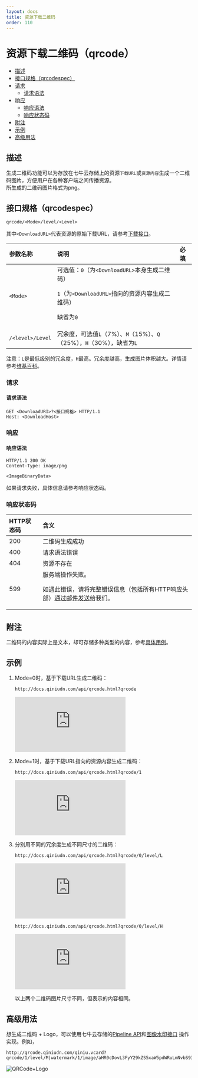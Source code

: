 ```yaml
---
layout: docs
title: 资源下载二维码
order: 110
---
```


<a id="qrcode"></a>
# 资源下载二维码（qrcode）

- [描述](#description)
- [接口规格（qrcodespec）](#specification)
- [请求 ](#request)
  - [请求语法](#request-syntax)
- [响应](#response)
  - [响应语法](#response-syntax)
  - [响应状态码](#response-code)
- [附注](#remarks)
- [示例](#samples)
- [高级用法](#advance-usage)

<a id="description"></a>
## 描述

生成二维码功能可以为存放在七牛云存储上的资源`下载URL`或`资源内容`生成一个二维码图片，方便用户在各种客户端之间传播资源。  
所生成的二维码图片格式为png。  

<a id="specification"></a>
## 接口规格（qrcodespec）

```
qrcode/<Mode>/level/<Level>
```

其中`<DownloadURL>`代表资源的原始下载URL，请参考[下载接口](http://developer.qiniu.com/docs/v6/api/overview/dn/download.html)。  

参数名称      | 说明                              | 必填
:------------ | :-------------------------------- | :-------
`<Mode>`      | 可选值：`0`（为`<DownloadURL>`本身生成二维码）<p>`1`（为`<DownloadURL>`指向的资源内容生成二维码）<p>缺省为`0` | 
`/<level>/Level` | 冗余度，可选值`L`（7%）、`M`（15%）、`Q`（25%），`H`（30%），缺省为`L` |

注意：`L`是最低级别的冗余度，`H`最高。冗余度越高，生成图片体积越大。详情请参考[维基百科](http://en.wikipedia.org/wiki/QR_code#Error_correction)。  

<a id="request"></a>
### 请求

<a id="request-syntax"></a>
#### 请求语法

```
GET <DownloadURI>?<接口规格> HTTP/1.1
Host: <DownloadHost>
```

<a id="response"></a>
### 响应

<a id="response-syntax"></a>
#### 响应语法

```
HTTP/1.1 200 OK
Content-Type: image/png

<ImageBinaryData>
```

如果请求失败，具体信息请参考响应状态码。

<a id="response-code"></a>
### 响应状态码

HTTP状态码 | 含义
:--------- | :--------------------------
200        | 二维码生成成功
400	       | 请求语法错误
404        | 资源不存在
599	       | 服务端操作失败。<p>如遇此错误，请将完整错误信息（包括所有HTTP响应头部）[通过邮件发送][sendBugReportHref]给我们。

<a id="remarks"></a>
## 附注

二维码的内容实际上是文本，却可存储多种类型的内容，参考[具体用例](https://code.google.com/p/zxing/wiki/BarcodeContents)。  

<a id="samples"></a>
## 示例

1. Mode=0时，基于下载URL生成二维码：  

	```
    http://docs.qiniudn.com/api/qrcode.html?qrcode
	```

	![点击察看图片](http://docs.qiniudn.com/api/qrcode.html?qrcode)

2. Mode=1时，基于下载URL指向的资源内容生成二维码：  

	```
    http://docs.qiniudn.com/api/qrcode.html?qrcode/1
	```

	![点击察看图片](http://docs.qiniudn.com/api/qrcode.html?qrcode/1)

3. 分别用不同的冗余度生成不同尺寸的二维码：   

	```
    http://docs.qiniudn.com/api/qrcode.html?qrcode/0/level/L
	```

	![点击察看图片](http://docs.qiniudn.com/api/qrcode.html?qrcode/0/level/L)

	```
    http://docs.qiniudn.com/api/qrcode.html?qrcode/0/level/H
	```

	![点击察看图片](http://docs.qiniudn.com/api/qrcode.html?qrcode/0/level/H)

	以上两个二维码图片尺寸不同，但表示的内容相同。

<a id="advance-usage"></a>
## 高级用法

想生成二维码 + Logo，可以使用七牛云存储的[Pipeline API](/docs/v6/api/overview/fop/pipeline.html)和[图像水印接口](/docs/v6/api/reference/fop/image/watermark.html) 操作实现。例如，  

```
http://qrcode.qiniudn.com/qiniu.vcard?qrcode/1/level/M|watermark/1/image/aHR0cDovL3FyY29kZS5xaW5pdWRuLmNvbS93ZWlib2xvZ282LnBuZz9pbWFnZU1vZ3IvdGh1bWJuYWlsLzMyeDMy/gravity/Center/dx/0/dy/0
```

![QRCode+Logo](http://qrcode.qiniudn.com/qiniu.vcard?qrcode/1/level/M|watermark/1/image/aHR0cDovL3FyY29kZS5xaW5pdWRuLmNvbS93ZWlib2xvZ282LnBuZz9pbWFnZU1vZ3IvdGh1bWJuYWlsLzMyeDMy/gravity/Center/dx/0/dy/0)

[sendBugReportHref]:            mailto:support@qiniu.com?subject=599错误日志    "发送错误报告"
